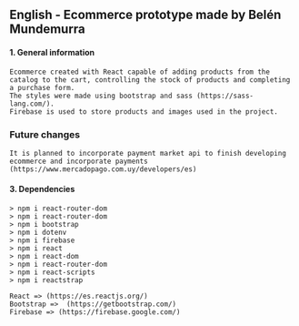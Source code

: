 ## English - Ecommerce prototype made by Belén Mundemurra

#### 1. General information 
    Ecommerce created with React capable of adding products from the catalog to the cart, controlling the stock of products and completing a purchase form.
    The styles were made using bootstrap and sass (https://sass-lang.com/).
    Firebase is used to store products and images used in the project.

### Future changes
    It is planned to incorporate payment market api to finish developing ecommerce and incorporate payments (https://www.mercadopago.com.uy/developers/es)

#### 3. Dependencies
    > npm i react-router-dom
    > npm i react-router-dom
    > npm i bootstrap
    > npm i dotenv
    > npm i firebase
    > npm i react
    > npm i react-dom
    > npm i react-router-dom
    > npm i react-scripts
    > npm i reactstrap

    React => (https://es.reactjs.org/)
    Bootstrap =>  (https://getbootstrap.com/) 
    Firebase => (https://firebase.google.com/)

